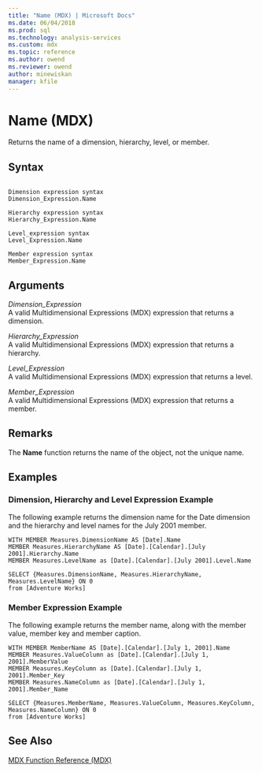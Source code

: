 ```yaml
---
title: "Name (MDX) | Microsoft Docs"
ms.date: 06/04/2018
ms.prod: sql
ms.technology: analysis-services
ms.custom: mdx
ms.topic: reference
ms.author: owend
ms.reviewer: owend
author: minewiskan
manager: kfile
---
```

# Name (MDX)


  Returns the name of a dimension, hierarchy, level, or member.  
  
## Syntax  
  
```  
  
Dimension expression syntax  
Dimension_Expression.Name  
  
Hierarchy expression syntax  
Hierarchy_Expression.Name  
  
Level_expression syntax  
Level_Expression.Name  
  
Member expression syntax  
Member_Expression.Name  
```  
  
## Arguments  
 *Dimension_Expression*  
 A valid Multidimensional Expressions (MDX) expression that returns a dimension.  
  
 *Hierarchy_Expression*  
 A valid Multidimensional Expressions (MDX) expression that returns a hierarchy.  
  
 *Level_Expression*  
 A valid Multidimensional Expressions (MDX) expression that returns a level.  
  
 *Member_Expression*  
 A valid Multidimensional Expressions (MDX) expression that returns a member.  
  
## Remarks  
 The **Name** function returns the name of the object, not the unique name.  
  
## Examples  
  
### Dimension, Hierarchy and Level Expression Example  
 The following example returns the dimension name for the Date dimension and the hierarchy and level names for the July 2001 member.  
  
```  
WITH MEMBER Measures.DimensionName AS [Date].Name  
MEMBER Measures.HierarchyName AS [Date].[Calendar].[July 2001].Hierarchy.Name  
MEMBER Measures.LevelName as [Date].[Calendar].[July 2001].Level.Name  
  
SELECT {Measures.DimensionName, Measures.HierarchyName, Measures.LevelName} ON 0  
from [Adventure Works]  
```  
  
### Member Expression Example  
 The following example returns the member name, along with the member value, member key and member caption.  
  
```  
WITH MEMBER MemberName AS [Date].[Calendar].[July 1, 2001].Name  
MEMBER Measures.ValueColumn as [Date].[Calendar].[July 1, 2001].MemberValue  
MEMBER Measures.KeyColumn as [Date].[Calendar].[July 1, 2001].Member_Key  
MEMBER Measures.NameColumn as [Date].[Calendar].[July 1, 2001].Member_Name  
  
SELECT {Measures.MemberName, Measures.ValueColumn, Measures.KeyColumn, Measures.NameColumn} ON 0  
from [Adventure Works]  
```  
  
## See Also  
 [MDX Function Reference &#40;MDX&#41;](../mdx/mdx-function-reference-mdx.md)  
  
  
